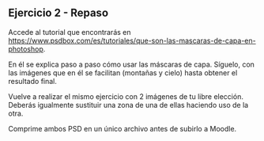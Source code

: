 ## Ejercicio 2 - Repaso

Accede al tutorial que encontrarás en https://www.psdbox.com/es/tutoriales/que-son-las-mascaras-de-capa-en-photoshop.

En él se explica paso a paso cómo usar las máscaras de capa. Síguelo, con las imágenes que en él se facilitan (montañas y cielo) hasta obtener el resultado final.

Vuelve a realizar el mismo ejercicio con 2 imágenes de tu libre elección. Deberás igualmente sustituir una zona de una de ellas haciendo uso de la otra.

Comprime ambos PSD en un único archivo antes de subirlo a Moodle.
